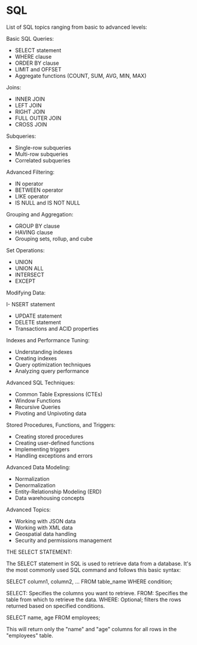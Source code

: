 # SQL

 List of SQL topics ranging from basic to advanced levels:

Basic SQL Queries:

  - SELECT statement
  - WHERE clause
  - ORDER BY clause
  - LIMIT and OFFSET
  - Aggregate functions (COUNT, SUM, AVG, MIN, MAX)

Joins:

  - INNER JOIN
  - LEFT JOIN
  - RIGHT JOIN
  - FULL OUTER JOIN
  - CROSS JOIN
  
Subqueries:

  - Single-row subqueries
  - Multi-row subqueries
  - Correlated subqueries
  
Advanced Filtering:

  - IN operator
  - BETWEEN operator
  - LIKE operator
  - IS NULL and IS NOT NULL
  
Grouping and Aggregation:

  - GROUP BY clause
  - HAVING clause
  - Grouping sets, rollup, and cube
  
Set Operations:

  - UNION
  - UNION ALL
  - INTERSECT
  - EXCEPT
  
Modifying Data:

  I- NSERT statement
  - UPDATE statement
  - DELETE statement
  - Transactions and ACID properties
  
Indexes and Performance Tuning:

  - Understanding indexes
  - Creating indexes
  - Query optimization techniques
  - Analyzing query performance
  
Advanced SQL Techniques:

  - Common Table Expressions (CTEs)
  - Window Functions
  - Recursive Queries
  - Pivoting and Unpivoting data
  
Stored Procedures, Functions, and Triggers:

  - Creating stored procedures
  - Creating user-defined functions
  - Implementing triggers
  - Handling exceptions and errors
  
Advanced Data Modeling:

  - Normalization
  - Denormalization
  - Entity-Relationship Modeling (ERD)
  - Data warehousing concepts
  
Advanced Topics:



  - Working with JSON data
  - Working with XML data
  - Geospatial data handling
  - Security and permissions management


THE SELECT STATEMENT: 

The SELECT statement in SQL is used to retrieve data from a database. It's the most commonly used SQL command and follows this basic syntax:

SELECT column1, column2, ...
FROM table_name
WHERE condition;

SELECT: Specifies the columns you want to retrieve.
FROM: Specifies the table from which to retrieve the data.
WHERE: Optional; filters the rows returned based on specified conditions.

SELECT name, age FROM employees;

This will return only the "name" and "age" columns for all rows in the "employees" table. 
